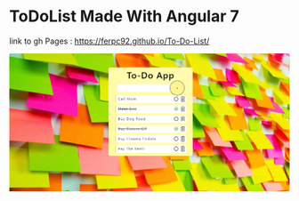 # ToDoList Made With Angular 7

link to gh Pages  : https://ferpc92.github.io/To-Do-List/

<img src="./src/assets/preview3.png">